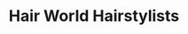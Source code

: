 ---
title: "Hair World Hairstylists"
url: /charlottesville/hair-world-hairstylists/
shop: hairdresser
---